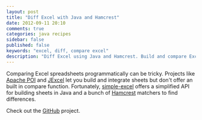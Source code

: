 ```yaml
---
layout: post
title: "Diff Excel with Java and Hamcrest"
date: 2012-09-11 20:10
comments: true
categories: java recipes
sidebar: false
published: false
keywords: "excel, diff, compare excel"
description: "Diff Excel using Java and Hamcrest. Build and compare Excel files using Java and Hamcrest."
---
```


Comparing Excel spreadsheets programmatically can be tricky. Projects like [Apache POI](http://poi.apache.org/) and [JExcel](http://jexcelapi.sourceforge.net/) let you build and integrate sheets but don't offer an built in compare function. Fortunately, [simple-excel](http://github.com/tobyweston/simple-excel) offers a simplified API for building sheets in Java and a bunch of [Hamcrest](http://hamcrest.org/) matchers to find differences.

<!-- more -->


Check out the [GitHub](http://github.com/tobyweston/simple-excel) project.
